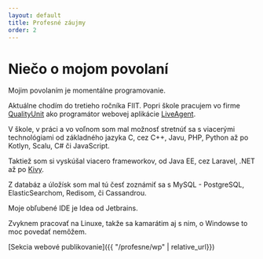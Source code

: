 ```yaml
---
layout: default
title: Profesné záujmy
order: 2
---
```

Niečo o mojom povolaní
=====

Mojim povolaním je momentálne programovanie.

Aktuálne chodím do tretieho ročníka FIIT.
Popri škole pracujem vo firme [QualityUnit](https://qualityunit.com) ako programátor webovej aplikácie [LiveAgent](https://liveagent.com).

V škole, v práci a vo voľnom som mal možnosť stretnúť sa s viacerými technológiami od základného jazyka C, cez C++,
 Javu, PHP, Python až po Kotlyn, Scalu, C# či JavaScript.
 
Taktiež som si vyskúšal viacero frameworkov, od Java EE, cez Laravel, .NET až po [Kivy](https://kivy.org).
   
Z databáz a úložísk som mal tú česť zoznámiť sa s MySQL - PostgreSQL, ElasticSearchom, Redisom, či Cassandrou.

Moje obľubené IDE je Idea od Jetbrains.

Zvyknem pracovať na Linuxe, takže sa kamarátim aj s nim, o Windowse to moc povedať nemôžem.

[Sekcia webové publikovanie]({{ "/profesne/wp" | relative_url}})
